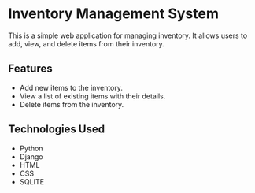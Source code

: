 # Inventory Management System

This is a simple web application for managing inventory. It allows users to add, view, and delete items from their inventory.

## Features

- Add new items to the inventory.
- View a list of existing items with their details.
- Delete items from the inventory.

## Technologies Used

- Python
- Django
- HTML
- CSS
- SQLITE
